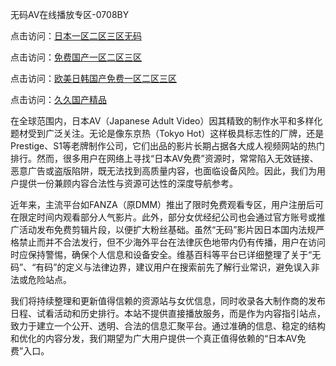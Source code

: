 无码AV在线播放专区-0708BY

点击访问：<a href="https://heiliaoxqkkct.pages.dev">日本一区二区三区无码</a>

点击访问：<a href="https://gda-c7m.pages.dev/">免费国产一区二区三区</a>

点击访问：<a href="https://heiliaoxwd5i8.pages.dev">欧美日韩国产免费一区二区三区</a>

点击访问：<a href="https://tfda.pages.dev/">久久国产精品</a>



在全球范围内，日本AV（Japanese Adult Video）因其精致的制作水平和多样化题材受到广泛关注。无论是像东京热（Tokyo Hot）这样极具标志性的厂牌，还是Prestige、S1等老牌制作公司，它们出品的影片长期占据各大成人视频网站的热门排行。然而，很多用户在网络上寻找“日本AV免费”资源时，常常陷入无效链接、恶意广告或盗版陷阱，既无法找到高质量内容，也面临设备风险。因此，我们为用户提供一份兼顾内容合法性与资源可达性的深度导航参考。

近年来，主流平台如FANZA（原DMM）推出了限时免费观看专区，用户注册后可在限定时间内观看部分人气影片。此外，部分女优经纪公司也会通过官方账号或推广活动发布免费剪辑片段，以便扩大粉丝基础。虽然“无码”影片因日本国内法规严格禁止而并不合法发行，但不少海外平台在法律灰色地带内仍有传播，用户在访问时应保持警惕，确保个人信息和设备安全。维基百科等平台已详细整理了关于“无码”、“有码”的定义与法律边界，建议用户在搜索前先了解行业常识，避免误入非法或危险站点。

我们将持续整理和更新值得信赖的资源站与女优信息，同时收录各大制作商的发布日程、试看活动和历史排行。本站不提供直接播放服务，而是作为内容指引站点，致力于建立一个公开、透明、合法的信息汇聚平台。通过准确的信息、稳定的结构和优化的内容分发，我们期望为广大用户提供一个真正值得依赖的“日本AV免费”入口。


<span style="display:none;">[Canonical link]( https://github.com/sasds5664615/8545166 ）</span>
